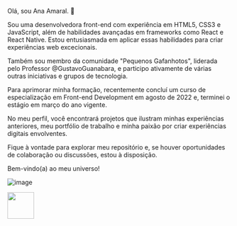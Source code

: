 Olá, sou Ana Amaral. 👋

Sou uma desenvolvedora front-end com experiência em HTML5, CSS3 e JavaScript, além de habilidades avançadas em frameworks como React e React Native. Estou entusiasmada em aplicar essas habilidades para criar experiências web excecionais.

Também sou membro da comunidade "Pequenos Gafanhotos", liderada pelo Professor @GustavoGuanabara, e participo ativamente de várias outras iniciativas e grupos de tecnologia.

Para aprimorar minha formação, recentemente concluí um curso de especialização em Front-end Development em agosto de 2022 e, terminei o estágio em março do ano vigente.

No meu perfil, você encontrará projetos que ilustram minhas experiências anteriores, meu portfólio de trabalho e minha paixão por criar experiências digitais envolventes.

Fique à vontade para explorar meu repositório e, se houver oportunidades de colaboração ou discussões, estou à disposição.

Bem-vindo(a) ao meu universo!



![image](https://logodix.com/logo/954889.png)

<a href="https://www.linkedin.com/in/ana-machado-amaral-604462106/"><img src="https://upload.wikimedia.org/wikipedia/commons/e/e0/LinkedIn-Logo.png" alt="" width="60"></a>
